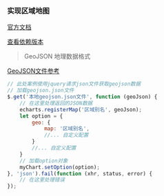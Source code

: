### 实现区域地图

[官方文档](https://echarts.apache.org/zh/index.html)

[查看依赖版本](https://www.npmjs.com/package/echarts)

> GeoJSON 地理数据格式

[GeoJSON文件参考](https://github.com/TangSY/echarts-map-demo)

```javascript
// 此处案例使用jquery请求json文件获取geojson数据
// 加载geojson.json文件
$.get('本地geojson.json文件', function (geoJson) {
    // 在这里处理返回的JSON数据
    echarts.registerMap('区域别名', geoJson);
    let option = {
        geo: {
            map: '区域别名',
            //... 自定义配置
        }
        //... 自定义配置
    }
    // 加载option对象
    myChart.setOption(option);
}, 'json').fail(function (xhr, status, error) {
    // 在这里处理错误
});
```